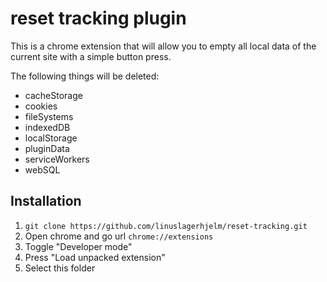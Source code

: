 # reset tracking plugin

This is a chrome extension that will allow you to empty all local data of the current site with a simple button press. 


The following things will be deleted:
  - cacheStorage
  - cookies
  - fileSystems
  - indexedDB
  - localStorage
  - pluginData
  - serviceWorkers
  - webSQL

  ## Installation

  1. `git clone https://github.com/linuslagerhjelm/reset-tracking.git`
  2. Open chrome and go url `chrome://extensions`
  3. Toggle "Developer mode"
  4. Press "Load unpacked extension"
  5. Select this folder
